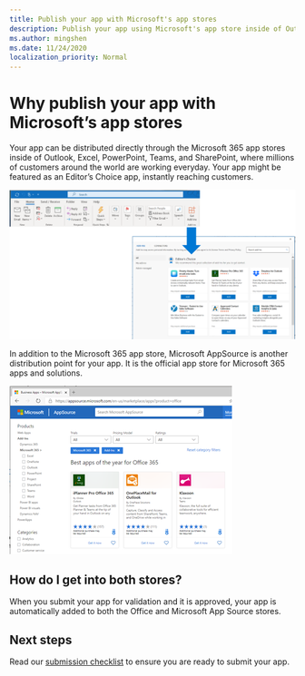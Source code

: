 ```yaml
---
title: Publish your app with Microsoft's app stores
description: Publish your app using Microsoft's app store inside of Outlook, Excel, PowerPoint, and Sharepoint, or distribute it through AppSource.
ms.author: mingshen
ms.date: 11/24/2020
localization_priority: Normal
---
```


# Why publish your app with Microsoft’s app stores

Your app can be distributed directly through the Microsoft 365 app stores inside of Outlook, Excel, PowerPoint, Teams, and SharePoint, where millions of customers around the world are working everyday. Your app might be featured as an Editor’s Choice app, instantly reaching customers.

![Apps being featured as the Editor's Choice](./images/new/why-office-store.png)

In addition to the Microsoft 365 app store, Microsoft AppSource is another distribution point for your app. It is the official app store for Microsoft 365 apps and solutions.

![Various apps available in AppSource](./images/new/appsource.png)

## How do I get into both stores?

When you submit your app for validation and it is approved, your app is  automatically added to both the Office and Microsoft App Source stores.

## Next steps

Read our [submission checklist](./checklist.md) to ensure you are ready to submit your app.
